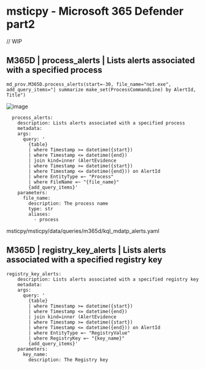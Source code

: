 # msticpy - Microsoft 365 Defender part2

// WIP <br>

## M365D | process_alerts | Lists alerts associated with a specified process
```
md_prov.M365D.process_alerts(start=-30, file_name="net.exe", add_query_items="| summarize make_set(ProcessCommandLine) by AlertId, Title")
```
![image](https://user-images.githubusercontent.com/120234772/219591170-6b256fd0-f304-46ff-87ad-de5516873459.png)

```
  process_alerts:
    description: Lists alerts associated with a specified process
    metadata:
    args:
      query: '
        {table}
        | where Timestamp >= datetime({start})
        | where Timestamp <= datetime({end})
        | join kind=inner (AlertEvidence
        | where Timestamp >= datetime({start})
        | where Timestamp <= datetime({end})) on AlertId
        | where EntityType =~ "Process"
        | where FileName =~ "{file_name}"
        {add_query_items}'
    parameters:
      file_name:
        description: The process name
        type: str
        aliases:
          - process
```
msticpy/msticpy/data/queries/m365d/kql_mdatp_alerts.yaml

## M365D | registry_key_alerts | Lists alerts associated with a specified registry key
```
registry_key_alerts:
    description: Lists alerts associated with a specified registry key
    metadata:
    args:
      query: '
        {table}
        | where Timestamp >= datetime({start})
        | where Timestamp <= datetime({end})
        | join kind=inner (AlertEvidence
        | where Timestamp >= datetime({start})
        | where Timestamp <= datetime({end})) on AlertId
        | where EntityType =~ "RegistryValue"
        | where RegistryKey =~ "{key_name}"
        {add_query_items}'
    parameters:
      key_name:
        description: The Registry key 
```
